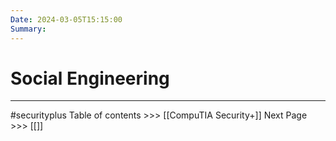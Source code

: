 ```yaml
---
Date: 2024-03-05T15:15:00
Summary:
---
```

# Social Engineering
---

#securityplus
Table of contents >>> [[CompuTIA Security+]]
Next Page >>> [[]]